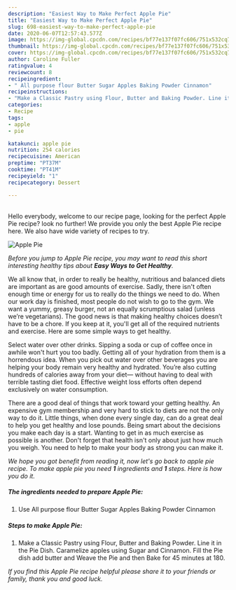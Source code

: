 ```yaml
---
description: "Easiest Way to Make Perfect Apple Pie"
title: "Easiest Way to Make Perfect Apple Pie"
slug: 698-easiest-way-to-make-perfect-apple-pie
date: 2020-06-07T12:57:43.577Z
image: https://img-global.cpcdn.com/recipes/bf77e137f07fc606/751x532cq70/apple-pie-recipe-main-photo.jpg
thumbnail: https://img-global.cpcdn.com/recipes/bf77e137f07fc606/751x532cq70/apple-pie-recipe-main-photo.jpg
cover: https://img-global.cpcdn.com/recipes/bf77e137f07fc606/751x532cq70/apple-pie-recipe-main-photo.jpg
author: Caroline Fuller
ratingvalue: 4
reviewcount: 8
recipeingredient:
- " All purpose flour Butter Sugar Apples Baking Powder Cinnamon"
recipeinstructions:
- "Make a Classic Pastry using Flour, Butter and Baking Powder. Line it in the Pie Dish. Caramelize apples using Sugar and Cinnamon. Fill the Pie dish add butter and Weave the Pie and then Bake for 45 minutes at 180."
categories:
- Recipe
tags:
- apple
- pie

katakunci: apple pie 
nutrition: 254 calories
recipecuisine: American
preptime: "PT37M"
cooktime: "PT41M"
recipeyield: "1"
recipecategory: Dessert

---
```

<br>
Hello everybody, welcome to our recipe page, looking for the perfect Apple Pie recipe? look no further! We provide you only the best Apple Pie recipe here. We also have wide variety of recipes to try.
<br>


![Apple Pie](https://img-global.cpcdn.com/recipes/bf77e137f07fc606/751x532cq70/apple-pie-recipe-main-photo.jpg)

<i>Before you jump to Apple Pie recipe, you may want to read this short interesting healthy tips about <strong>Easy Ways to Get Healthy</strong>.</i>

We all know that, in order to really be healthy, nutritious and balanced diets are important as are good amounts of exercise. Sadly, there isn't often enough time or energy for us to really do the things we need to do. When our work day is finished, most people do not wish to go to the gym. We want a yummy, greasy burger, not an equally scrumptious salad (unless we’re vegetarians). The good news is that making healthy choices doesn’t have to be a chore. If you keep at it, you'll get all of the required nutrients and exercise. Here are some simple ways to get healthy.

Select water over other drinks. Sipping a soda or cup of coffee once in awhile won't hurt you too badly. Getting all of your hydration from them is a horrendous idea. When you pick out water over other beverages you are helping your body remain very healthy and hydrated. You’re also cutting hundreds of calories away from your diet— without having to deal with terrible tasting diet food. Effective weight loss efforts often depend exclusively on water consumption.

There are a good deal of things that work toward your getting healthy. An expensive gym membership and very hard to stick to diets are not the only way to do it. Little things, when done every single day, can do a great deal to help you get healthy and lose pounds. Being smart about the decisions you make each day is a start. Wanting to get in as much exercise as possible is another. Don't forget that health isn't only about just how much you weigh. You need to help to make your body as strong you can make it. 


<i>We hope you got benefit from reading it, now let's go back to apple pie recipe. To make apple pie you need <strong>1</strong> ingredients and <strong>1</strong> steps. Here is how you do it.
</i>

##### The ingredients needed to prepare Apple Pie:

1. Use  All purpose flour Butter Sugar Apples Baking Powder Cinnamon


##### Steps to make Apple Pie:

1. Make a Classic Pastry using Flour, Butter and Baking Powder. Line it in the Pie Dish. Caramelize apples using Sugar and Cinnamon. Fill the Pie dish add butter and Weave the Pie and then Bake for 45 minutes at 180.


<i>If you find this Apple Pie recipe helpful please share it to your friends or family, thank you and good luck.</i>
